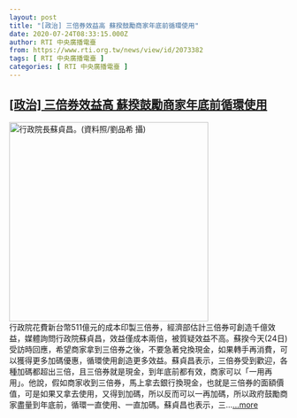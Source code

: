 ```yaml
---
layout: post
title: "[政治] 三倍券效益高 蘇揆鼓勵商家年底前循環使用"
date: 2020-07-24T08:33:15.000Z
author: RTI 中央廣播電臺
from: https://www.rti.org.tw/news/view/id/2073382
tags: [ RTI 中央廣播電臺 ]
categories: [ RTI 中央廣播電臺 ]
---
```

<!--1595579595000-->
[[政治] 三倍券效益高 蘇揆鼓勵商家年底前循環使用](https://www.rti.org.tw/news/view/id/2073382)
------

<div>
<img src="https://static.rti.org.tw/assets/thumbnails/2020/07/21/daac4ae5f1fafe121ca2e1b286126d62.jpg" width="360" alt="行政院長蘇貞昌。(資料照/劉品希 攝)" title="行政院長蘇貞昌。(資料照/劉品希 攝)"><br>行政院花費新台幣511億元的成本印製三倍券，經濟部估計三倍券可創造千億效益，媒體詢問行政院蘇貞昌，效益僅成本兩倍，被質疑效益不高。蘇揆今天(24日)受訪時回應，希望商家拿到三倍券之後，不要急著兌換現金，如果轉手再消費，可以獲得更多加碼優惠，循環使用創造更多效益。蘇貞昌表示，三倍券受到歡迎，各種加碼都超出三倍，且三倍券就是現金，到年底前都有效，商家可以「一用再用」。他說，假如商家收到三倍券，馬上拿去銀行換現金，也就是三倍券的面額價值，可是如果又拿去使用，又得到加碼，所以反而可以一再加碼，所以政府鼓勵商家盡量到年底前，循環一直使用、一直加碼。蘇貞昌也表示，三...<a target="_blank" href="https://www.rti.org.tw/news/view/id/2073382">...more</a>
</div>

